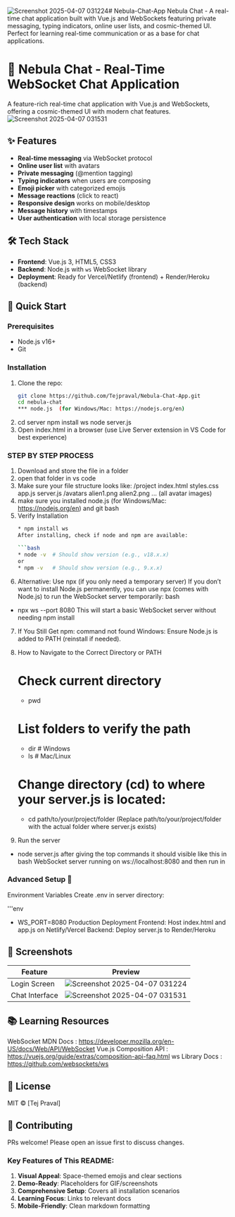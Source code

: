 ![Screenshot 2025-04-07 031224](https://github.com/user-attachments/assets/e6d8be6f-aa8d-42b5-90a4-44775d24a237)# Nebula-Chat-App
Nebula Chat - A real-time chat application built with Vue.js and WebSockets featuring private messaging, typing indicators, online user lists, and cosmic-themed UI. Perfect for learning real-time communication or as a base for chat applications.
# 🌌 Nebula Chat - Real-Time WebSocket Chat Application
A feature-rich real-time chat application with Vue.js and WebSockets, offering a cosmic-themed UI with modern chat features.
![Screenshot 2025-04-07 031531](https://github.com/user-attachments/assets/fe513861-75f8-4f72-a41c-8068971068e0)
## ✨ Features

- **Real-time messaging** via WebSocket protocol
- **Online user list** with avatars
- **Private messaging** (@mention tagging)
- **Typing indicators** when users are composing
- **Emoji picker** with categorized emojis
- **Message reactions** (click to react)
- **Responsive design** works on mobile/desktop
- **Message history** with timestamps
- **User authentication** with local storage persistence

## 🛠️ Tech Stack

- **Frontend**: Vue.js 3, HTML5, CSS3
- **Backend**: Node.js with `ws` WebSocket library
- **Deployment**: Ready for Vercel/Netlify (frontend) + Render/Heroku (backend)

## 🚀 Quick Start

### Prerequisites
- Node.js v16+
- Git

### Installation
1. Clone the repo:
   ```bash
   git clone https://github.com/Tejpraval/Nebula-Chat-App.git
   cd nebula-chat
   *** node.js  (for Windows/Mac: https://nodejs.org/en)
2. cd server
  npm install ws
  node server.js
3. Open index.html in a browser (use Live Server extension in VS Code for best experience)

### STEP BY STEP PROCESS
1. Download and store the file in a folder
2. open that folder in vs code
3. Make sure your file structure looks like:
/project
  index.html
  styles.css
  app.js
  server.js
  /avatars
    alien1.png
    alien2.png
    ... (all avatar images)
4. make sure you installed node.js  (for Windows/Mac: https://nodejs.org/en) and git bash
5. Verify Installation
   ```bash
   * npm install ws
   After installing, check if node and npm are available:
   
   ```bash
   * node -v  # Should show version (e.g., v18.x.x)
   or
   * npm -v   # Should show version (e.g., 9.x.x)
6. Alternative: Use npx (if you only need a temporary server)
  If you don’t want to install Node.js permanently, you can use npx (comes with Node.js) to run the WebSocket server temporarily:
  bash
  * npx ws --port 8080
  This will start a basic WebSocket server without needing npm install
7. If You Still Get npm: command not found
  Windows: Ensure Node.js is added to PATH (reinstall if needed).
8. How to Navigate to the Correct Directory or PATH
   # Check current directory
   * pwd

   # List folders to verify the path
   * dir  # Windows
   * ls   # Mac/Linux
   # Change directory (cd) to where your server.js is located:
   * cd path/to/your/project/folder
   (Replace path/to/your/project/folder with the actual folder where server.js exists)
9. Run the server
  * node server.js
after giving the top commands it should visible like this in bash
WebSocket server running on ws://localhost:8080
and then run in 


### Advanced Setup 🌟 
  Environment Variables
  Create .env in server directory:

  '''env
  * WS_PORT=8080
  Production Deployment
  Frontend: Host index.html and app.js on Netlify/Vercel
  Backend: Deploy server.js to Render/Heroku

## 📸 Screenshots

| Feature | Preview |
|---------|---------|
| Login Screen | ![Screenshot 2025-04-07 031224](https://github.com/user-attachments/assets/b51fa371-3ddd-4742-967d-02e40d3d403b) |
| Chat Interface | ![Screenshot 2025-04-07 031531](https://github.com/user-attachments/assets/eab01b48-ab71-4891-8c44-0ef9c22bd9f3) |


## 📚 Learning Resources
WebSocket MDN Docs : https://developer.mozilla.org/en-US/docs/Web/API/WebSocket
Vue.js Composition API : https://vuejs.org/guide/extras/composition-api-faq.html
ws Library Docs : https://github.com/websockets/ws

## 📜 License
MIT © [Tej Praval]


## 🤝 Contributing
PRs welcome! Please open an issue first to discuss changes.

### Key Features of This README:
1. **Visual Appeal**: Space-themed emojis and clear sections
2. **Demo-Ready**: Placeholders for GIF/screenshots
3. **Comprehensive Setup**: Covers all installation scenarios
4. **Learning Focus**: Links to relevant docs
5. **Mobile-Friendly**: Clean markdown formatting


